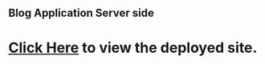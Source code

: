 ## Blog Application Server side

# [Click Here](https://mern-blog-server-aravind.herokuapp.com/) to view the deployed site.
